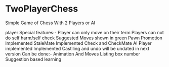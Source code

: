# TwoPlayerChess
Simple Game of Chess With 2 Players or AI 

player Special features:- Player can only move on their term Players can
not do self harm/self check Suggested Moves shown in green Pawn
Promotion Implemented StaleMate Implemented Check and CheckMate
AI Player implemented
Implemented Castlling and undo will be undated in next version Can be
done:- Animation  And Moves Listing box number Suggestion based
learning

